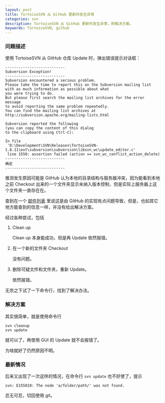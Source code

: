 ```yaml
---
layout: post
title: TortoiseSVN 从 GitHub 更新时发生异常
categories: svn
description: TortoiseSVN 从 GitHub 更新时发生异常，附解决方案。
keywords: TortoiseSVN, github
---
```


### 问题描述

使用 TortoiseSVN 从 GitHub 仓库 Update 时，弹出错误提示对话框：

```
---------------------------
Subversion Exception!
---------------------------
Subversion encountered a serious problem.
Please take the time to report this on the Subversion mailing list
with as much information as possible about what
you were trying to do.
But please first search the mailing list archives for the error message
to avoid reporting the same problem repeatedly.
You can find the mailing list archives at
http://subversion.apache.org/mailing-lists.html

Subversion reported the following
(you can copy the content of this dialog
to the clipboard using Ctrl-C):

In file
 'D:\Development\SVN\Releases\TortoiseSVN-1.8.11\ext\subversion\subversion\libsvn_wc\update_editor.c'
 line 1550: assertion failed (action == svn_wc_conflict_action_delete)
---------------------------
确定   
---------------------------
```

推测发生原因可能是 GitHub 认为本地的目录结构与服务器冲突，因为能看到本地之前 Checkout 出来的一个文件夹显示未纳入版本控制，但是实际上服务器上这个文件夹一直存在在。

查到在一个 [邮件列表](http://mail-archives.apache.org/mod_mbox/subversion-users/201503.mbox/%3C076701d05e91$234ef3b0$69ecdb10$@qqmail.nl%3E) 里说这是由 GitHub 的实现有点问题导致，但是，也如其它地方能查到的信息一样，并没有给出解决方案。

经过各种尝试，包括

1. Clean up

   Clean up 本身能成功，但是再 Update 依然报错。
   
2. 在一个新的文件夹 Checkout

   没有问题。

3. 删除可疑文件和文件夹，重新 Update。

   依然报错。
   
无奈之下试了一下命令行，找到了解决办法。

### 解决方案

其实很简单，就是使用命令行

```
svn cleanup
svn update
```

就可以了，再使用 GUI 的 Update 就不会报错了。

为啥就好了仍然原因不明。

### 最新情况

后来又出现了一次这样的情况，在命令行 `svn update` 也不好使了，提示

```
svn: E155010: The node 'a/folder/path/' was not found.
```

忍无可忍，切回使用 git。
